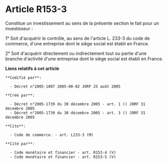 # Article R153-3

Constitue un investissement au sens de la présente section le fait pour un investisseur :

1° Soit d'acquérir le contrôle, au sens de l'article L. 233-3 du code de commerce, d'une entreprise dont le siège social est
établi en France.

2° Soit d'acquérir directement ou indirectement tout ou partie d'une branche d'activité d'une entreprise dont le siège social
est établi en France.

**Liens relatifs à cet article**

	**Codifié par**:

	  - Décret n°2005-1007 2005-08-02 JORF 25 août 2005

	**Créé par**:

	  - Décret n°2005-1739 du 30 décembre 2005 - art. 1 () JORF 31 décembre 2005
	  - Décret n°2005-1739 du 30 décembre 2005 - art. 3 () JORF 31 décembre 2005

	**Cite**:

	  - Code de commerce. - art. L233-3 (M)

	**Cité par**:

	  - Code monétaire et financier - art. R153-4 (V)
	  - Code monétaire et financier - art. R153-5 (V)
